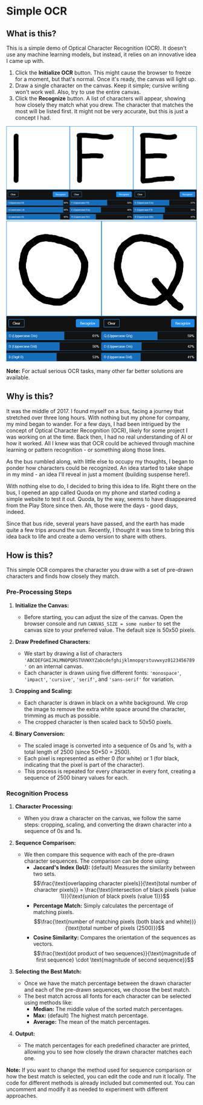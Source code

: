 # Simple OCR

## What is this?

This is a simple demo of Optical Character Recognition (OCR). It doesn't use any machine learning models, but instead, it relies on an innovative idea I came up with.

1. Click the **Initialize OCR** button. This might cause the browser to freeze for a moment, but that's normal. Once it's ready, the canvas will light up.
2. Draw a single character on the canvas. Keep it simple; cursive writing won't work well. Also, try to use the entire canvas.
3. Click the **Recognize** button. A list of characters will appear, showing how closely they match what you drew. The character that matches the most will be listed first. It might not be very accurate, but this is just a concept I had.

![I, F, and E](imgs/ife.png)
![O and Q](imgs/oq.png)

**Note:** For actual serious OCR tasks, many other far better solutions are available.

## Why is this?

It was the middle of 2017. I found myself on a bus, facing a journey that stretched over three long hours. With nothing but my phone for company, my mind began to wander. For a few days, I had been intrigued by the concept of Optical Character Recognition (OCR), likely for some project I was working on at the time. Back then, I had no real understanding of AI or how it worked. All I knew was that OCR could be achieved through machine learning or pattern recognition - or something along those lines.

As the bus rumbled along, with little else to occupy my thoughts, I began to ponder how characters could be recognized. An idea started to take shape in my mind - an idea I'll reveal in just a moment (building suspense here!).

With nothing else to do, I decided to bring this idea to life. Right there on the bus, I opened an app called Quoda on my phone and started coding a simple website to test it out. Quoda, by the way, seems to have disappeared from the Play Store since then. Ah, those were the days - good days, indeed.

Since that bus ride, several years have passed, and the earth has made quite a few trips around the sun. Recently, I thought it was time to bring this idea back to life and create a demo version to share with others.

## How is this?

This simple OCR compares the character you draw with a set of pre-drawn characters and finds how closely they match.

### Pre-Processing Steps

1. **Initialize the Canvas:**
   - Before starting, you can adjust the size of the canvas. Open the browser console and run `CANVAS_SIZE = some number` to set the canvas size to your preferred value. The default size is 50x50 pixels.

2. **Draw Predefined Characters:**
   - We start by drawing a list of characters `'ABCDEFGHIJKLMNOPQRSTUVWXYZabcdefghijklmnopqrstuvwxyz0123456789'` on an internal canvas.
   - Each character is drawn using five different fonts: `'monospace'`, `'impact'`, `'cursive'`, `'serif'`, and `'sans-serif'` for variation.

3. **Cropping and Scaling:**
   - Each character is drawn in black on a white background. We crop the image to remove the extra white space around the character, trimming as much as possible.
   - The cropped character is then scaled back to 50x50 pixels.

4. **Binary Conversion:**
   - The scaled image is converted into a sequence of 0s and 1s, with a total length of 2500 (since 50*50 = 2500).
   - Each pixel is represented as either 0 (for white) or 1 (for black, indicating that the pixel is part of the character).
   - This process is repeated for every character in every font, creating a sequence of 2500 binary values for each.

### Recognition Process

1. **Character Processing:**
   - When you draw a character on the canvas, we follow the same steps: cropping, scaling, and converting the drawn character into a sequence of 0s and 1s.

2. **Sequence Comparison:**
   - We then compare this sequence with each of the pre-drawn character sequences. The comparison can be done using:
     - **Jaccard's Index (IoU):** (default) Measures the similarity between two sets.  
       $$\frac{\text{overlapping character pixels}}{\text{total number of character pixels}} = \frac{\text{intersection of black pixels (value 1)}}{\text{union of black pixels (value 1)}}$$
     - **Percentage Match:** Simply calculates the percentage of matching pixels.  
       $$\frac{\text{number of matching pixels (both black and white)}}{\text{total number of pixels (2500)}}$$
     - **Cosine Similarity:** Compares the orientation of the sequences as vectors.  
       $$\frac{\text{dot product of two sequences}}{\text{magnitude of first sequence} \cdot \text{magnitude of second sequence}}$$

3. **Selecting the Best Match:**
   - Once we have the match percentage between the drawn character and each of the pre-drawn sequences, we choose the best match.
   - The best match across all fonts for each character can be selected using methods like:
     - **Median:** The middle value of the sorted match percentages.
     - **Max:** (default) The highest match percentage.
     - **Average:** The mean of the match percentages.

4. **Output:**
   - The match percentages for each predefined character are printed, allowing you to see how closely the drawn character matches each one.

**Note:** If you want to change the method used for sequence comparison or how the best match is selected, you can edit the code and run it locally. The code for different methods is already included but commented out. You can uncomment and modify it as needed to experiment with different approaches.
